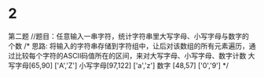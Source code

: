 # 2
第二题
//题目：任意输入一串字符，统计字符串里大写字母、小写字母与数字的个数
/*
思路:
将输入的字符串存储到字符组中，让后对该数组的所有元素遍历，通过比较每个字符的ASCII码值所在的区间，来对大写字母、小写字母、数字计数
大写字母[65,90]		['A','Z']
小写字母[97,122]	['a','z']
数字	[48,57]		['0','9']
*/
